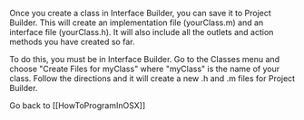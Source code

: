 Once you create a class in Interface Builder, you can save it to Project Builder.  This will create an implementation file (yourClass.m) and an interface file (yourClass.h).  It will also include all the outlets and action methods you have created so far.

To do this, you must be in Interface Builder.  Go to the Classes menu and choose "Create Files for myClass" where "myClass" is the name of your class.  Follow the directions and it will create a new .h and .m files for Project Builder.

Go back to [[HowToProgramInOSX]]